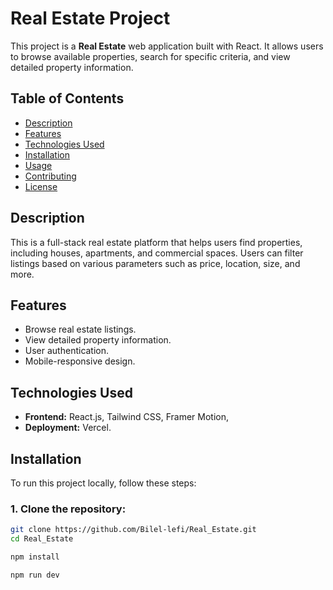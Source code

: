 <!-- # React + Vite

This template provides a minimal setup to get React working in Vite with HMR and some ESLint rules.

Currently, two official plugins are available:

- [@vitejs/plugin-react](https://github.com/vitejs/vite-plugin-react/blob/main/packages/plugin-react/README.md) uses [Babel](https://babeljs.io/) for Fast Refresh
- [@vitejs/plugin-react-swc](https://github.com/vitejs/vite-plugin-react-swc) uses [SWC](https://swc.rs/) for Fast Refresh -->

# Real Estate Project

This project is a **Real Estate** web application built with React. It allows users to browse available properties, search for specific criteria, and view detailed property information.

## Table of Contents

- [Description](#description)
- [Features](#features)
- [Technologies Used](#technologies-used)
- [Installation](#installation)
- [Usage](#usage)
- [Contributing](#contributing)
- [License](#license)

## Description

This is a full-stack real estate platform that helps users find properties, including houses, apartments, and commercial spaces. Users can filter listings based on various parameters such as price, location, size, and more.

## Features

- Browse real estate listings.
- View detailed property information.
- User authentication.
- Mobile-responsive design.

## Technologies Used

- **Frontend:** React.js, Tailwind CSS, Framer Motion,
- **Deployment:** Vercel.

## Installation

To run this project locally, follow these steps:

### 1. Clone the repository:

```bash
git clone https://github.com/Bilel-lefi/Real_Estate.git
cd Real_Estate
```

```bash
npm install

npm run dev
```
